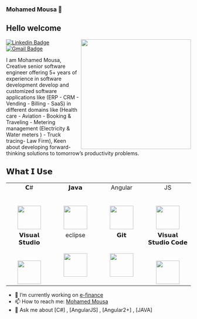 ### Mohamed Mousa 👋

<!--
**mmousa8189/mmousa8189** is a ✨ _special_ ✨ repository because its `README.md` (this file) appears on your GitHub profile.

-->
<h2> Hello welcome</h2>
<img align='right' src='http://www.jenyalestina.com/blog/wp-content/uploads/2019/05/web-development-1024x582.jpg' width='300"'>

[![Linkedin Badge](https://img.shields.io/badge/-Lindkeden-blue?style=flat-square&logo=Linkedin&logoColor=white&link=https://www.linkedin.com/in/mohamedmousa1/)](https://www.linkedin.com/in/mohamedmousa1/)
[![Gmail Badge](https://img.shields.io/badge/-Gmail-Red?style=flat-square&logo=Gmail&logoColor=white&link=mailto:mohamedamousa00@gmail.com)](mailto:mohamedamousa00@gmail.com)

I am Mohamed Mousa, Creative senior software engineer offering 5+ years of experience in software development develop and
customized software applications like (ERP - CRM - Vending - Billing - SaaS) in different domains like (Health
care - Aviation - Booking & Traveling - Metering management (Electricity & Water meters ) - Truck tracing- Law Firm), Keen about developing forward-thinking solutions to tomorrow’s productivity problems.


##  𝗪𝗵𝗮𝘁 𝗜 𝗨𝘀𝗲

<table>
  <tbody>
    <tr valign="top">
      <td width="25%" align="center">
        <span>𝗖#</span><br><br><br>
        <img height="64px" src="https://cdn.svgporn.com/logos/c-sharp.svg">
      </td>
      <td width="25%" align="center">
        <span>𝗝𝗮𝘃𝗮</span><br><br><br>
        <img height="64px" src="https://cdn.svgporn.com/logos/java.svg">
      </td>
      <td width="25%" align="center">
        <span>Angular</span><br><br><br>
        <img height="64px" src="https://cdn.svgporn.com/logos/angular-icon.svg">
      </td>
      <td width="25%" align="center">
        <span>JS</span><br><br><br>
        <img height="64px" src="https://cdn.svgporn.com/logos/javascript.svg">
      </td>
    </tr>
    <tr valign="top">
      <td width="25%" align="center">
        <span>𝗩𝗶𝘀𝘂𝗮𝗹 𝗦𝘁𝘂𝗱𝗶𝗼</span><br><br><br>
        <img height="64px" src="https://cdn.svgporn.com/logos/visual-studio.svg">
      </td>
       <td width="25%" align="center">
        <span>eclipse</span><br><br><br>
        <img height="64px" src="https://cdn.svgporn.com/logos/eclipse.svg">
      </td>
      <td width="25%" align="center">
        <span>𝗚𝗶𝘁</span><br><br><br>
        <img height="64px" src="https://cdn.svgporn.com/logos/git-icon.svg">
      </td>
      <td width="25%" align="center">
        <span>𝗩𝗶𝘀𝘂𝗮𝗹 𝗦𝘁𝘂𝗱𝗶𝗼 𝗖𝗼𝗱𝗲</span><br><br><br>
        <img height="64px" src="https://cdn.svgporn.com/logos/visual-studio-code.svg">
      </td>
    </tr>
  </tbody>
</table>

- 🔭 I’m currently working on [e-finance](https://www.efinance.com.eg/)
- 📫 How to reach me: [Mohamed Mousa](http://mohamedmousa.com/)
- 💬 Ask me about [C#] , [AngularJS] , [Angular2+] , [JAVA]

